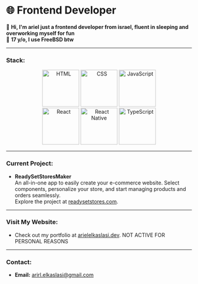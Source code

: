 # 🌐 **Frontend Developer**

🔹 **Hi, I'm ariel just a frontend developer from israel, fluent in sleeping and overworking myself for fun**  
🔹 **17 y/o, I use FreeBSD btw**  

---

### **Stack:**


<div align="center">
  <img src="https://cdn.jsdelivr.net/gh/devicons/devicon/icons/html5/html5-original.svg" width="100" alt="HTML"/>
  <img src="https://cdn.jsdelivr.net/gh/devicons/devicon/icons/css3/css3-original.svg" width="100" alt="CSS"/>
  <img src="https://cdn.jsdelivr.net/gh/devicons/devicon/icons/javascript/javascript-original.svg" width="100" alt="JavaScript"/>  
<div align="center">
  <img src="https://cdn.jsdelivr.net/gh/devicons/devicon/icons/react/react-original.svg" width="100" alt="React"/> 
  <img src="https://cdn.jsdelivr.net/gh/devicons/devicon/icons/react/react-original.svg" width="100" alt="React Native"/> 
  <img src="https://cdn.jsdelivr.net/gh/devicons/devicon/icons/typescript/typescript-original.svg" width="100" alt="TypeScript"/>
</div> 
</div>

---

### **Current Project:**
- **ReadySetStoresMaker**  
  An all-in-one app to easily create your e-commerce website. Select components, personalize your store, and start managing products and orders seamlessly.  
  Explore the project at [readysetstores.com](https://readysetstores.com).

---

### **Visit My Website:**
- Check out my portfolio at [arielelkaslasi.dev](https://arielelkaslasi.dev). NOT ACTIVE FOR PERSONAL REASONS

---

### **Contact:**
- **Email:** [arirl.elkaslasi@gmail.com](mailto:arirl.elkaslasi@gmail.com)
